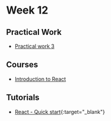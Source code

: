 # Week 12

## Practical Work

 - [Practical work 3](../../practical-work/practical-work-3/)

## Courses

 - [Introduction to React](../../courses/react/)

## Tutorials

 - [React - Quick start](https://react.dev/learn){:target="_blank"}

